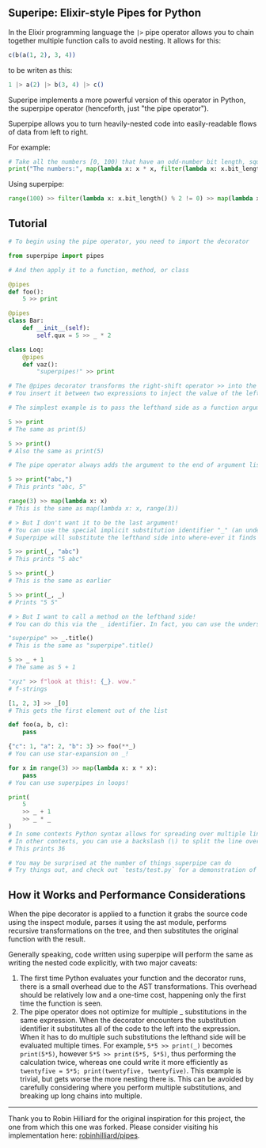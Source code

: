 ## Superipe: Elixir-style Pipes for Python

In the Elixir programming language the `|>` pipe operator allows you to chain 
together multiple function calls to avoid nesting. It allows for this:

```elixir 
c(b(a(1, 2), 3, 4))
```

to be writen as this:

```elixir
1 |> a(2) |> b(3, 4) |> c()
```

Superipe implements a more powerful version of this operator in Python, the superpipe operator (henceforth, just "the pipe operator").

Superpipe allows you to turn heavily-nested code into easily-readable flows of data from left to right.

For example:

```python
# Take all the numbers [0, 100) that have an odd-number bit length, square them, and print the result
print("The numbers:", map(lambda x: x * x, filter(lambda x: x.bit_length() % 2 != 0, range(100))))
```

Using superpipe:

```python
range(100) >> filter(lambda x: x.bit_length() % 2 != 0) >> map(lambda x: x * x) >> print("The numbers:", _)
```

## Tutorial

```py
# To begin using the pipe operator, you need to import the decorator

from superpipe import pipes

# And then apply it to a function, method, or class

@pipes
def foo():
    5 >> print

@pipes
class Bar:
    def __init__(self):
        self.qux = 5 >> _ * 2

class Loq:
    @pipes
    def vaz():
        "superpipes!" >> print
```

```py
# The @pipes decorator transforms the right-shift operator >> into the pipe operator
# You insert it between two expressions to inject the value of the lefthand side into the right

# The simplest example is to pass the lefthand side as a function argument

5 >> print
# The same as print(5)

5 >> print()
# Also the same as print(5)

# The pipe operator always adds the argument to the end of argument list

5 >> print("abc,")
# This prints "abc, 5"

range(3) >> map(lambda x: x)
# This is the same as map(lambda x: x, range(3))
```

```py
# > But I don't want it to be the last argument!
# You can use the special implicit substitution identifier "_" (an underscore)
# Superpipe will substitute the lefthand side into where-ever it finds it

5 >> print(_, "abc")
# This prints "5 abc"

5 >> print(_)
# This is the same as earlier

5 >> print(_, _)
# Prints "5 5"
```

```py
# > But I want to call a method on the lefthand side!
# You can do this via the _ identifier. In fact, you can use the underscore almost anywhere

"superpipe" >> _.title()
# This is the same as "superpipe".title()

5 >> _ + 1
# The same as 5 + 1

"xyz" >> f"look at this!: {_}. wow."
# f-strings

[1, 2, 3] >> _[0]
# This gets the first element out of the list

def foo(a, b, c):
    pass

{"c": 1, "a": 2, "b": 3} >> foo(**_)
# You can use star-expansion on _!

for x in range(3) >> map(lambda x: x * x):
    pass
# You can use superpipes in loops!

print(
    5
    >> _ + 1
    >> _ * _
)
# In some contexts Python syntax allows for spreading over multiple lines, like in a function call
# In other contexts, you can use a backslash (\) to split the line over multiple
# This prints 36

# You may be surprised at the number of things superpipe can do
# Try things out, and check out `tests/test.py` for a demonstration of everything it can do
```

## How it Works and Performance Considerations

When the pipe decorator is applied to a function it grabs the source code using the inspect module, parses it using the ast module, performs recursive transformations on the tree, and then substitutes the original function with the result.

Generally speaking, code written using superpipe will perform the same as writing the nested code explicitly, with two major caveats:

1. The first time Python evaluates your function and the decorator runs, there is a small overhead due to the AST transformations. This overhead should be relatively low and a one-time cost, happening only the first time the function is seen.
2. The pipe operator does not optimize for multiple _ substitutions in the same expression. When the decorator encounters the substitution identifier it substitutes all of the code to the left into the expression. When it has to do multiple such substitutions the lefthand side will be evaluated multiple times. For example, `5*5 >> print(_)` becomes `print(5*5)`, however `5*5 >> print(5*5, 5*5)`, thus performing the calculation twice, whereas one could write it more efficiently as `twentyfive = 5*5; print(twentyfive, twentyfive)`. This example is trivial, but gets worse the more nesting there is. This can be avoided by carefully considering where you perform multiple substitutions, and breaking up long chains into multiple.

---

Thank you to Robin Hilliard for the original inspiration for this project, the one from which this one was forked. Please consider visiting his implementation here: [robinhilliard/pipes](https://github.com/robinhilliard/pipes).